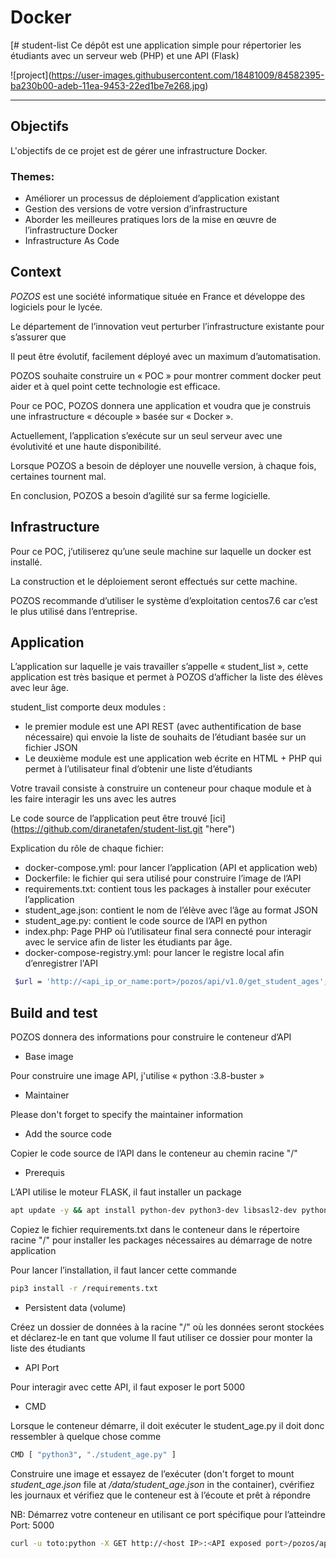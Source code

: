 # Docker
[# student-list 
Ce dépôt est une application simple pour répertorier les étudiants avec un serveur web (PHP) et une API (Flask)

!\[project\](https://user-images.githubusercontent.com/18481009/84582395-ba230b00-adeb-11ea-9453-22ed1be7e268.jpg)


------------


## Objectifs

L'objectifs de ce projet est de gérer une infrastructure Docker.

### Themes:

- Améliorer un processus de déploiement d’application existant
- Gestion des versions de votre version d’infrastructure
- Aborder les meilleures pratiques lors de la mise en œuvre de l’infrastructure Docker
- Infrastructure As Code

## Context


*POZOS*  est une société informatique située en France et développe des logiciels pour le lycée.

Le département de l’innovation veut perturber l’infrastructure existante pour s’assurer que

Il peut être évolutif, facilement déployé avec un maximum d’automatisation.

POZOS souhaite construire un « POC » pour montrer comment docker peut  aider et à quel point cette technologie est efficace.

Pour ce POC, POZOS donnera une application et voudra que je construis une infrastructure « découple » basée sur « Docker ».

Actuellement, l’application s’exécute sur un seul serveur avec une évolutivité et une haute disponibilité.

Lorsque POZOS a besoin de déployer une nouvelle version, à chaque fois, certaines tournent mal.

En conclusion, POZOS a besoin d’agilité sur sa ferme logicielle.

## Infrastructure

Pour ce POC,  j’utiliserez qu’une seule machine sur laquelle un docker est installé.

La construction et le déploiement seront effectués sur cette machine.

POZOS recommande d’utiliser le système d’exploitation centos7.6 car c’est le plus utilisé dans l’entreprise.

## Application


L’application sur laquelle je vais travailler s’appelle « student_list », cette application est très basique et permet à POZOS d’afficher la liste des élèves avec leur âge.

student_list comporte deux modules :

- le premier module est une API REST (avec authentification de base nécessaire) qui envoie la liste de souhaits de l’étudiant basée sur un fichier JSON
- Le deuxième module est une application web écrite en HTML + PHP qui permet à l’utilisateur final d’obtenir une liste d’étudiants

Votre travail consiste à construire un conteneur pour chaque module et à les faire interagir les uns avec les autres

Le code source de l’application peut être trouvé \[ici\](https://github.com/diranetafen/student-list.git "here")

Explication du rôle de chaque fichier:

- docker-compose.yml: pour lancer l’application (API et application web)
- Dockerfile:  le fichier qui sera utilisé pour construire l’image de l’API 
- requirements.txt: contient tous les packages à installer pour exécuter l’application
- student_age.json: contient le nom de l’élève avec l’âge au format JSON
- student_age.py: contient le code source de l’API en python
- index.php: Page PHP où l’utilisateur final sera connecté pour interagir avec le service afin de lister les étudiants par âge.
- docker-compose-registry.yml: pour lancer le registre local afin d’enregistrer l'API

```bash 
 $url = 'http://<api_ip_or_name:port>/pozos/api/v1.0/get_student_ages';
 ```



## Build and test 

POZOS donnera des informations pour construire le conteneur d’API

- Base image

Pour construire une image API, j'utilise « python :3.8-buster »

- Maintainer

Please don't forget to specify the maintainer information

- Add the source code

Copier le code source de l’API dans le conteneur au chemin racine "/" 

- Prerequis

L’API utilise le moteur FLASK, il faut installer un package 
```bash
apt update -y && apt install python-dev python3-dev libsasl2-dev python-dev libldap2-dev libssl-dev -y
```
Copiez le fichier requirements.txt dans le conteneur dans le répertoire racine "/" pour installer les packages nécessaires au démarrage de notre application

Pour lancer l’installation, il faut lancer cette commande

```bash
pip3 install -r /requirements.txt
```
- Persistent data (volume)

Créez un dossier de données à la racine "/" où les données seront stockées et déclarez-le en tant que volume
Il faut utiliser ce dossier pour monter la liste des étudiants

- API Port

Pour interagir avec cette API, il faut exposer le port 5000

- CMD

Lorsque le conteneur démarre, il doit exécuter le student_age.py il doit donc ressembler à quelque chose comme
```bash 
CMD [ "python3", "./student_age.py" ]
```

Construire une image et essayez de l’exécuter (don't forget to mount *student_age.json* file at */data/student_age.json* in the container), cvérifiez les journaux et vérifiez que le conteneur est à l’écoute et prêt à répondre

NB: Démarrez votre conteneur en utilisant ce port spécifique pour l’atteindre 
Port: 5000
```bash 
curl -u toto:python -X GET http://<host IP>:<API exposed port>/pozos/api/v1.0/get_student_ages
```






